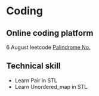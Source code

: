 # Coding
## Online coding platform
6 August
leetcode
[Palindrome No.](https://leetcode.com/problems/palindrome-number/)
## Technical skill  
 - Learn Pair in STL
 - Learn Unordered_map in STL

